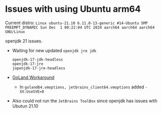 # Issues with using Ubuntu arm64

Current distro: `Linux ubuntu-21.10 6.11.0-13-generic #14-Ubuntu SMP PREEMPT_DYNAMIC Sun Dec  1 00:22:04 UTC 2024 aarch64 aarch64 aarch64 GNU/Linux`

openjdk 21 issues.

- Waiting for new updated `openjdk jre jdk` 
  ```
  openjdk-17-jdk-headless
  openjdk-17-jre
  jopenjdk-17-jre-headless
  ```
- [GoLand Workaround](https://youtrack.jetbrains.com/issue/JBR-8078/Bundled-JRE-crashes-on-M4-MacOS-15.2-in-virtualized-environments)
  - In `goland64.vmoptions, jetbrains_client64.vmoptions` added `-XX:UseSVE=0`

- Also could not run the `JetBrains ToolBox` since openjdk has issues with Ubutun 21.10


